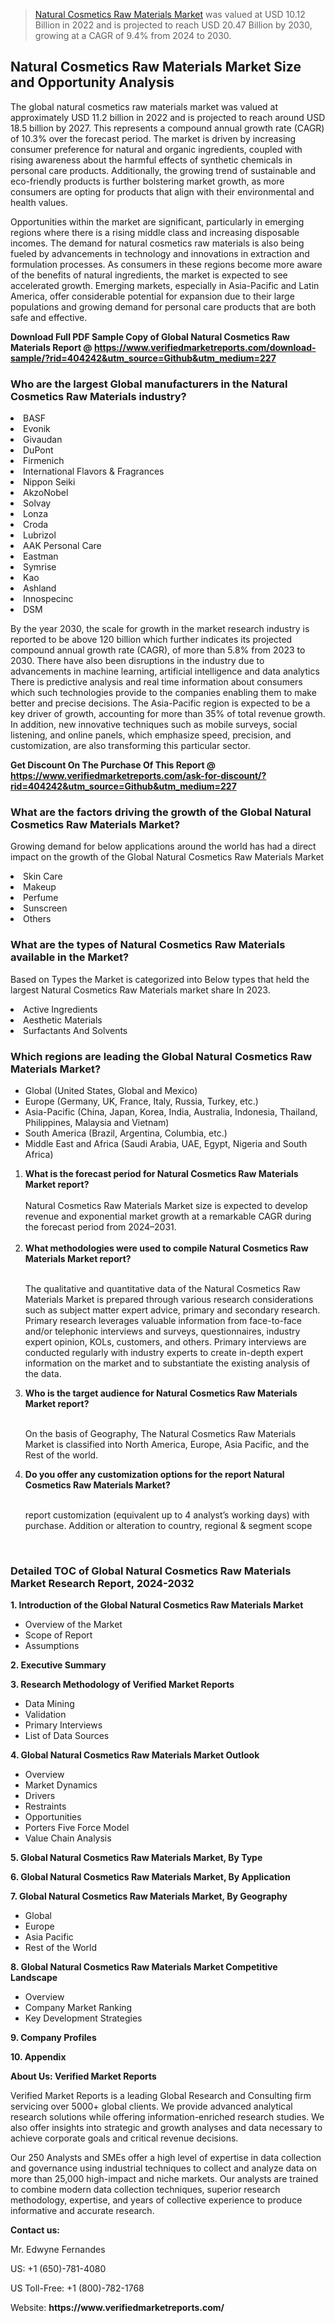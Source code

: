 <blockquote><p><p><a href="https://www.verifiedmarketreports.com/download-sample/?rid=404242&utm_source=Github&utm_medium=227" target="_blank">Natural Cosmetics Raw Materials Market</a> was valued at USD 10.12 Billion in 2022 and is projected to reach USD 20.47 Billion by 2030, growing at a CAGR of 9.4% from 2024 to 2030.</p></blockquote><p><h2>Natural Cosmetics Raw Materials Market Size and Opportunity Analysis</h2><p>The global natural cosmetics raw materials market was valued at approximately USD 11.2 billion in 2022 and is projected to reach around USD 18.5 billion by 2027. This represents a compound annual growth rate (CAGR) of 10.3% over the forecast period. The market is driven by increasing consumer preference for natural and organic ingredients, coupled with rising awareness about the harmful effects of synthetic chemicals in personal care products. Additionally, the growing trend of sustainable and eco-friendly products is further bolstering market growth, as more consumers are opting for products that align with their environmental and health values.</p><p>Opportunities within the market are significant, particularly in emerging regions where there is a rising middle class and increasing disposable incomes. The demand for natural cosmetics raw materials is also being fueled by advancements in technology and innovations in extraction and formulation processes. As consumers in these regions become more aware of the benefits of natural ingredients, the market is expected to see accelerated growth. Emerging markets, especially in Asia-Pacific and Latin America, offer considerable potential for expansion due to their large populations and growing demand for personal care products that are both safe and effective.</p></p><p class=""><strong>Download Full PDF Sample Copy of Global Natural Cosmetics Raw Materials Report @ <a href="https://www.verifiedmarketreports.com/download-sample/?rid=404242&amp;utm_source=Github&amp;utm_medium=227" target="_blank">https://www.verifiedmarketreports.com/download-sample/?rid=404242&amp;utm_source=Github&amp;utm_medium=227</a></strong></p><h3 id="" class="">Who are the largest Global manufacturers in the Natural Cosmetics Raw Materials industry?</h3><p><li>BASF</li><li> Evonik</li><li> Givaudan</li><li> DuPont</li><li> Firmenich</li><li> International Flavors & Fragrances</li><li> Nippon Seiki</li><li> AkzoNobel</li><li> Solvay</li><li> Lonza</li><li> Croda</li><li> Lubrizol</li><li> AAK Personal Care</li><li> Eastman</li><li> Symrise</li><li> Kao</li><li> Ashland</li><li> Innospecinc</li><li> DSM</li></p><div class=""><div class="" dir="" data-message-author-role="" data-message-id="" data-message-model-slug=""><div class=""><div class=""><div class=""><div class="" dir="" data-message-author-role="" data-message-id="" data-message-model-slug=""><div class=""><div class=""><p>By the year 2030, the scale for growth in the market research industry is reported to be above 120 billion which further indicates its projected compound annual growth rate (CAGR), of more than 5.8% from 2023 to 2030. There have also been disruptions in the industry due to advancements in machine learning, artificial intelligence and data analytics There is predictive analysis and real time information about consumers which such technologies provide to the companies enabling them to make better and precise decisions. The Asia-Pacific region is expected to be a key driver of growth, accounting for more than 35% of total revenue growth. In addition, new innovative techniques such as mobile surveys, social listening, and online panels, which emphasize speed, precision, and customization, are also transforming this particular sector.</p><p><strong>Get Discount On The Purchase Of This Report @&nbsp; <a href="https://www.verifiedmarketreports.com/ask-for-discount/?rid=404242&amp;utm_source=Github&amp;utm_medium=227" target="_blank">https://www.verifiedmarketreports.com/ask-for-discount/?rid=404242&amp;utm_source=Github&amp;utm_medium=227</a></strong></p></div></div></div></div></div></div></div></div><h3 id="" class="">What are the factors driving the growth of the Global Natural Cosmetics Raw Materials Market?</h3><p id="" class="">Growing demand for below applications around the world has had a direct impact on the growth of the Global Natural Cosmetics Raw Materials Market</p><p id="" class=""><li>Skin Care</li><li> Makeup</li><li> Perfume</li><li> Sunscreen</li><li> Others</li></p><h3 id="" class="">What are the types of Natural Cosmetics Raw Materials available in the Market?</h3><p id="" class="">Based on Types the Market is categorized into Below types that held the largest Natural Cosmetics Raw Materials market share In 2023.</p><p id="" class=""><li>Active Ingredients</li><li> Aesthetic Materials</li><li> Surfactants And Solvents</li></p><h3 id="" class="">Which regions are leading the Global Natural Cosmetics Raw Materials Market?</h3><ul><li>Global (United States, Global and Mexico)</li><li>Europe (Germany, UK, France, Italy, Russia, Turkey, etc.)</li><li>Asia-Pacific (China, Japan, Korea, India, Australia, Indonesia, Thailand, Philippines, Malaysia and Vietnam)</li><li>South America (Brazil, Argentina, Columbia, etc.)</li><li>Middle East and Africa (Saudi Arabia, UAE, Egypt, Nigeria and South Africa)</li></ul><p><ol><li><strong>What is the forecast period for Natural Cosmetics Raw Materials Market report?<br /></strong><br /><span data-sheets-root="1" data-sheets-value="{&quot;1&quot;:2,&quot;2&quot;:&quot;XXXX size is expected to develop revenue and exponential market growth at a remarkable CAGR during the forecast period from 2024&ndash;2030.&quot;}" data-sheets-userformat="{&quot;2&quot;:12674,&quot;4&quot;:{&quot;1&quot;:2,&quot;2&quot;:16776960},&quot;10&quot;:2,&quot;11&quot;:0,&quot;15&quot;:&quot;Arial&quot;,&quot;16&quot;:12}">Natural Cosmetics Raw Materials Market size is expected to develop revenue and exponential market growth at a remarkable CAGR during the forecast period from 2024&ndash;2031.</span><br /><br /></li><li><strong>What methodologies were used to compile Natural Cosmetics Raw Materials Market report?<br /><br /></strong><p>The qualitative and quantitative data of the&nbsp;Natural Cosmetics Raw Materials Market is prepared through various research considerations such as subject matter expert advice, primary and secondary research. Primary research leverages valuable information from face-to-face and/or telephonic interviews and surveys, questionnaires, industry expert opinion, KOLs, customers, and others. Primary interviews are conducted regularly with industry experts to create in-depth expert information on the market and to substantiate the existing analysis of the data.&nbsp;</p></li><li><strong>Who is the target audience for Natural Cosmetics Raw Materials Market report?<br /><br /></strong><p>On the basis of Geography, The&nbsp;Natural Cosmetics Raw Materials Market is classified into North America, Europe, Asia Pacific, and the Rest of the world.</p></li><li><strong>Do you offer any customization options for the report Natural Cosmetics Raw Materials Market?<br /><br /></strong><p>report customization (equivalent up to 4 analyst&rsquo;s working days) with purchase. Addition or alteration to country, regional &amp; segment scope</p><p>&nbsp;</p></li></ol></p><h3 id="" class="">Detailed TOC of Global Natural Cosmetics Raw Materials Market Research Report, 2024-2032</h3><p id="" class=""><strong>1. Introduction of the Global Natural Cosmetics Raw Materials Market</strong></p><ul><li>Overview of the Market</li><li>Scope of Report</li><li>Assumptions</li></ul><p id="" class=""><strong>2. Executive Summary</strong></p><p id="" class=""><strong>3. Research Methodology of&nbsp;Verified Market Reports</strong></p><ul><li>Data Mining</li><li>Validation</li><li>Primary Interviews</li><li>List of Data Sources</li></ul><p id="" class=""><strong>4. Global Natural Cosmetics Raw Materials Market Outlook</strong></p><ul><li>Overview</li><li>Market Dynamics</li><li>Drivers</li><li>Restraints</li><li>Opportunities</li><li>Porters Five Force Model</li><li>Value Chain Analysis</li></ul><p id="" class=""><strong>5. Global Natural Cosmetics Raw Materials Market, By&nbsp;Type</strong></p><p id="" class=""><strong>6. Global Natural Cosmetics Raw Materials Market, By Application</strong></p><p id="" class=""><strong>7. Global Natural Cosmetics Raw Materials Market, By Geography</strong></p><ul><li>Global</li><li>Europe</li><li>Asia Pacific</li><li>Rest of the World</li></ul><p id="" class=""><strong>8. Global Natural Cosmetics Raw Materials Market Competitive Landscape</strong></p><ul><li>Overview</li><li>Company Market Ranking</li><li>Key Development Strategies</li></ul><p id="" class=""><strong>9. Company Profiles</strong></p><p id="" class=""><strong>10. Appendix</strong></p><p id="" class=""><strong>About Us: Verified Market Reports</strong></p><p id="" class="">Verified Market Reports is a leading Global Research and Consulting firm servicing over 5000+ global clients. We provide advanced analytical research solutions while offering information-enriched research studies. We also offer insights into strategic and growth analyses and data necessary to achieve corporate goals and critical revenue decisions.</p><p id="" class="">Our 250 Analysts and SMEs offer a high level of expertise in data collection and governance using industrial techniques to collect and analyze data on more than 25,000 high-impact and niche markets. Our analysts are trained to combine modern data collection techniques, superior research methodology, expertise, and years of collective experience to produce informative and accurate research.</p><p id="" class=""><strong>Contact us:</strong></p><p id="" class="">Mr. Edwyne Fernandes</p><p id="" class="">US: +1 (650)-781-4080</p><p id="" class="">US Toll-Free: +1 (800)-782-1768</p><p id="" class="">Website: <a target="" data-test-app-aware-link=""><strong>https://www.verifiedmarketreports.com/</strong></a></p>
